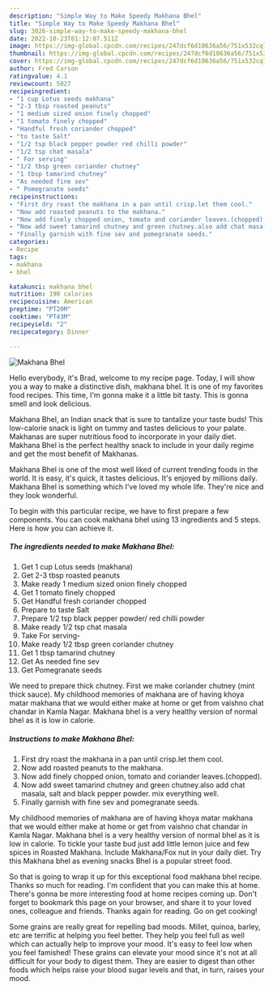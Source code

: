 ```yaml
---
description: "Simple Way to Make Speedy Makhana Bhel"
title: "Simple Way to Make Speedy Makhana Bhel"
slug: 3026-simple-way-to-make-speedy-makhana-bhel
date: 2022-10-23T01:12:07.511Z
image: https://img-global.cpcdn.com/recipes/247dcf6d10636a56/751x532cq70/makhana-bhel-recipe-main-photo.jpg
thumbnail: https://img-global.cpcdn.com/recipes/247dcf6d10636a56/751x532cq70/makhana-bhel-recipe-main-photo.jpg
cover: https://img-global.cpcdn.com/recipes/247dcf6d10636a56/751x532cq70/makhana-bhel-recipe-main-photo.jpg
author: Fred Carson
ratingvalue: 4.1
reviewcount: 5027
recipeingredient:
- "1 cup Lotus seeds makhana"
- "2-3 tbsp roasted peanuts"
- "1 medium sized onion finely chopped"
- "1 tomato finely chopped"
- "Handful fresh coriander chopped"
- "to taste Salt"
- "1/2 tsp black pepper powder red chilli powder"
- "1/2 tsp chat masala"
- " For serving"
- "1/2 tbsp green coriander chutney"
- "1 tbsp tamarind chutney"
- "As needed fine sev"
- " Pomegranate seeds"
recipeinstructions:
- "First dry roast the makhana in a pan until crisp.let them cool."
- "Now add roasted peanuts to the makhana."
- "Now add finely chopped onion, tomato and coriander leaves.(chopped)."
- "Now add sweet tamarind chutney and green chutney.also add chat masala, salt and black pepper powder. mix everything well."
- "Finally garnish with fine sev and pomegranate seeds."
categories:
- Recipe
tags:
- makhana
- bhel

katakunci: makhana bhel 
nutrition: 190 calories
recipecuisine: American
preptime: "PT20M"
cooktime: "PT43M"
recipeyield: "2"
recipecategory: Dinner

---
```



![Makhana Bhel](https://img-global.cpcdn.com/recipes/247dcf6d10636a56/751x532cq70/makhana-bhel-recipe-main-photo.jpg)

Hello everybody, it's Brad, welcome to my recipe page. Today, I will show you a way to make a distinctive dish, makhana bhel. It is one of my favorites food recipes. This time, I'm gonna make it a little bit tasty. This is gonna smell and look delicious.

Makhana Bhel, an Indian snack that is sure to tantalize your taste buds! This low-calorie snack is light on tummy and tastes delicious to your palate. Makhanas are super nutritious food to incorporate in your daily diet. Makhana Bhel is the perfect healthy snack to include in your daily regime and get the most benefit of Makhanas.

Makhana Bhel is one of the most well liked of current trending foods in the world. It is easy, it's quick, it tastes delicious. It's enjoyed by millions daily. Makhana Bhel is something which I've loved my whole life. They're nice and they look wonderful.


To begin with this particular recipe, we have to first prepare a few components. You can cook makhana bhel using 13 ingredients and 5 steps. Here is how you can achieve it.

<!--inarticleads1-->

##### The ingredients needed to make Makhana Bhel:

1. Get 1 cup Lotus seeds (makhana)
1. Get 2-3 tbsp roasted peanuts
1. Make ready 1 medium sized onion finely chopped
1. Get 1 tomato finely chopped
1. Get Handful fresh coriander chopped
1. Prepare to taste Salt
1. Prepare 1/2 tsp black pepper powder/ red chilli powder
1. Make ready 1/2 tsp chat masala
1. Take  For serving-
1. Make ready 1/2 tbsp green coriander chutney
1. Get 1 tbsp tamarind chutney
1. Get As needed fine sev
1. Get  Pomegranate seeds


We need to prepare thick chutney. First we make coriander chutney (mint thick sauce). My childhood memories of makhana are of having khoya matar makhana that we would either make at home or get from vaishno chat chandar in Kamla Nagar. Makhana bhel is a very healthy version of normal bhel as it is low in calorie. 

<!--inarticleads2-->

##### Instructions to make Makhana Bhel:

1. First dry roast the makhana in a pan until crisp.let them cool.
1. Now add roasted peanuts to the makhana.
1. Now add finely chopped onion, tomato and coriander leaves.(chopped).
1. Now add sweet tamarind chutney and green chutney.also add chat masala, salt and black pepper powder. mix everything well.
1. Finally garnish with fine sev and pomegranate seeds.


My childhood memories of makhana are of having khoya matar makhana that we would either make at home or get from vaishno chat chandar in Kamla Nagar. Makhana bhel is a very healthy version of normal bhel as it is low in calorie. To tickle your taste bud just add little lemon juice and few spices in Roasted Makhana. Include Makhana/Fox nut in your daily diet. Try this Makhana bhel as evening snacks Bhel is a popular street food. 

So that is going to wrap it up for this exceptional food makhana bhel recipe. Thanks so much for reading. I'm confident that you can make this at home. There's gonna be more interesting food at home recipes coming up. Don't forget to bookmark this page on your browser, and share it to your loved ones, colleague and friends. Thanks again for reading. Go on get cooking!

Some grains are really great for repelling bad moods. Millet, quinoa, barley, etc are terrific at helping you feel better. They help you feel full as well which can actually help to improve your mood. It's easy to feel low when you feel famished! These grains can elevate your mood since it's not at all difficult for your body to digest them. They are easier to digest than other foods which helps raise your blood sugar levels and that, in turn, raises your mood.
